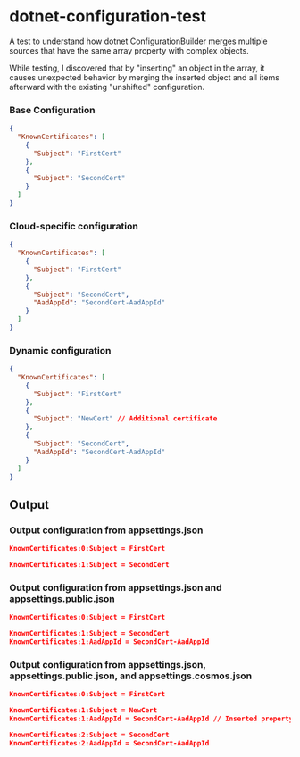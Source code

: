 # dotnet-configuration-test

A test to understand how dotnet ConfigurationBuilder merges multiple sources that have the same array property with complex objects. 

While testing, I discovered that by "inserting" an object in the array, it causes unexpected behavior by merging the inserted object and all items afterward with the existing "unshifted" configuration.

### Base Configuration
```json
{
  "KnownCertificates": [
    {
      "Subject": "FirstCert"
    },
    {
      "Subject": "SecondCert"
    }
  ]
}
```
 

### Cloud-specific configuration
```json
{
  "KnownCertificates": [
    {
      "Subject": "FirstCert"
    },
    {
      "Subject": "SecondCert",
      "AadAppId": "SecondCert-AadAppId"
    }
  ]
}
```
 

### Dynamic configuration
```json
{
  "KnownCertificates": [
    {
      "Subject": "FirstCert"
    },
    {
      "Subject": "NewCert" // Additional certificate
    },
    {
      "Subject": "SecondCert",
      "AadAppId": "SecondCert-AadAppId"
    }
  ]
}
```
 
## Output

### Output configuration from appsettings.json
```json
KnownCertificates:0:Subject = FirstCert

KnownCertificates:1:Subject = SecondCert
```


### Output configuration from appsettings.json and appsettings.public.json
```json
KnownCertificates:0:Subject = FirstCert

KnownCertificates:1:Subject = SecondCert
KnownCertificates:1:AadAppId = SecondCert-AadAppId
```

### Output configuration from appsettings.json, appsettings.public.json, and appsettings.cosmos.json
```json
KnownCertificates:0:Subject = FirstCert

KnownCertificates:1:Subject = NewCert
KnownCertificates:1:AadAppId = SecondCert-AadAppId // Inserted property

KnownCertificates:2:Subject = SecondCert
KnownCertificates:2:AadAppId = SecondCert-AadAppId
```